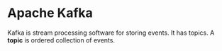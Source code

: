 # Apache Kafka

Kafka is stream processing software for storing events. It has topics. A **topic** is ordered collection of events.
